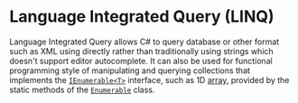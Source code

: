 # Language Integrated Query (LINQ)

Language Integrated Query allows C# to query database or other format such as XML using directly rather than traditionally using strings which doesn't support editor autocomplete. It can also be used for functional programming style of manipulating and querying collections that implements the [`IEnumerable<T>`](https://docs.microsoft.com/en-us/dotnet/api/system.collections.generic.ienumerable-1) interface, such as 1D [array](array.md), provided by the static methods of the [`Enumerable`](https://docs.microsoft.com/en-us/dotnet/api/system.linq.enumerable) class.
